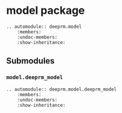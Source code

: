 # model package

```{eval-rst}
.. automodule:: deeprm.model
    :members:
    :undoc-members:
    :show-inheritance:
```


## Submodules

### `model.deeprm_model`

```{eval-rst}
.. automodule:: deeprm.model.deeprm_model
    :members:
    :undoc-members:
    :show-inheritance:
```
